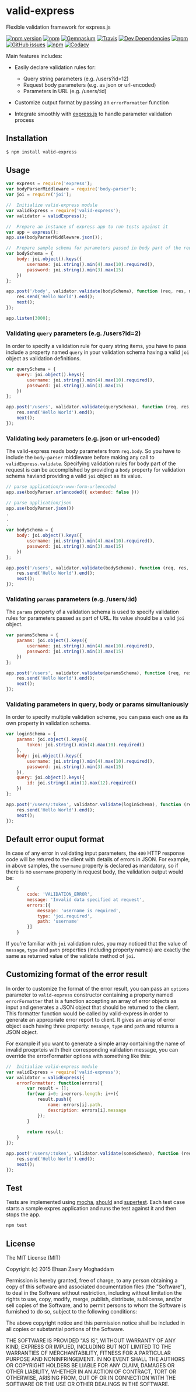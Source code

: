 # valid-express

Flexible validation framework for express.js

[![npm version](https://badge.fury.io/js/valid-express.svg)](http://badge.fury.io/js/valid-express)
[![npm](https://img.shields.io/npm/v/npm.svg)]()
[![Gemnasium](https://img.shields.io/gemnasium/moghaddam/valid-express.svg)]()
[![Travis](https://img.shields.io/travis/moghaddam/valid-express.svg)]()
[![Dev Dependencies](https://img.shields.io/david/dev/moghaddam/valid-express.svg)]()
[![npm](https://img.shields.io/npm/l/valid-express.svg)]()
[![GitHub issues](https://img.shields.io/github/issues/moghaddam/valid-express.svg)]()
[![npm](https://img.shields.io/npm/dm/valid-express.svg)]()
[![Codacy](https://img.shields.io/codacy/2e7c148de6ec4177adeb9f472b918d88.svg)]()


Main features includes:

- Easily declare validation rules for:
  * Query string parameters (e.g. /users?id=12)
  * Request body parameters (e.g. as json or url-encoded)
  * Parameters in URL (e.g. /users/:id)

- Customize output format by passing an `errorFormatter` function
- Integrate smoothly with [express.js](https://www.npmjs.com/package/express) to handle parameter validation process

## Installation

```sh
$ npm install valid-express
```

## Usage

```javascript
var express = require('express');
var bodyParserMiddleware = require('body-parser');
var joi = require('joi');

//  Initialize valid-express module
var validExpress = require('valid-express');
var validator = validExpress();

//  Prepare an instance of express app to run tests against it
var app = express();
app.use(bodyParserMiddleware.json());

//  Prepare sample schema for parameters passed in body part of the request
var bodySchema = {
	body: joi.object().keys({
	    username: joi.string().min(4).max(10).required(),
    	password: joi.string().min(3).max(15)
	})
};

app.post('/body', validator.validate(bodySchema), function (req, res, next) {
	res.send('Hello World').end();
    next();
});

app.listen(3000);

```

### Validating `query` parameters (e.g. /users?id=2)
In order to specify a validation rule for query string items, you have to pass include a property named `query` in your validation schema having a valid `joi` object as validation definitions.

```javascript
var querySchema = {
	query: joi.object().keys({
	    username: joi.string().min(4).max(10).required(),
    	password: joi.string().min(3).max(15)
	})
};

app.post('/users', validator.validate(querySchema), function (req, res, next) {
	res.send('Hello World').end();
    next();
});
```

### Validating `body` parameters (e.g. json or url-encoded)
The valid-express reads body parameters from `req.body`. So you have to include the `body-parser` middleware before making any call to `validExpress.validate`. Specifying validation rules for body part of the request is can be accomplished by providing a `body` property for validation schema haviand providing a valid `joi` object as its value.

```javascript
// parse application/x-www-form-urlencoded
app.use(bodyParser.urlencoded({ extended: false }))

// parse application/json
app.use(bodyParser.json())
.
.
.
var bodySchema = {
	body: joi.object().keys({
	    username: joi.string().min(4).max(10).required(),
    	password: joi.string().min(3).max(15)
	})
};

app.post('/users', validator.validate(bodySchema), function (req, res, next) {
	res.send('Hello World').end();
    next();
});
```

### Validating `params` parameters (e.g. /users/:id)
The `params` property of a validation schema is used to specify validation rules for parameters passed as part of URL. Its value should be a valid `joi` object.

```javascript
var paramsSchema = {
	params: joi.object().keys({
	    username: joi.string().min(4).max(10).required(),
    	password: joi.string().min(3).max(15)
	})
};

app.post('/users', validator.validate(paramsSchema), function (req, res, next) {
	res.send('Hello World').end();
    next();
});
```

### Validating parameters in query, body or params simultaniously
In order to specify multiple validation scheme, you can pass each one as its own property in validation schema.

```javascript
var loginSchema = {
	params: joi.object().keys({
	    token: joi.string().min(4).max(10).required()
	},
    body: joi.object().keys({
	    username: joi.string().min(4).max(10).required(),
    	password: joi.string().min(3).max(15)
    }),
    query: joi.object().keys({
	    id: joi.string().min(1).max(12).required()
    })
};

app.post('/users/:token', validator.validate(loginSchema), function (req, res, next) {
	res.send('Hello World').end();
    next();
});
```

## Default error ouput format
In case of any error in validating input parameters, the `400` HTTP response code will be retured to the client with details of errors in JSON. For example, in above samples, the `username` property is declared as mandatory, so if there is no `username` property in request body, the validation output would be:

```javascript
	{
        code: 'VALIDATION_ERROR',
        message: 'Invalid data specified at request',
        errors:[{
        	message: 'username is required',
            type: 'joi.required',
            path: 'username'
        }]
    }
```
If you're familiar with `joi` validation rules, you may noticed that the value of `message`, `type` and `path` properties (including property names) are exactly the same as returned value of the validate method of `joi`.

## Customizing format of the error result 
In order to customize the format of the error result, you can pass an `options` parameter to `valid-express` constructor containing a property named `errorFormatter` that is a function accepting an array of error objects as input and generates a JSON object that should be returned to the client. This formatter function would be called by valid-express in order to generate an appropriate error report to client. It gives an array of error object each having three property: `message`, `type` and `path` and returns a JSON object.

For example if you want to generate a simple array containing the name of invalid proeprteis with their corresponding validation message, you can override the errorFormatter options with something like this:

```javascript
//  Initialize valid-express module
var validExpress = require('valid-express');
var validator = validExpress({
	errorFormatter: function(errors){
    	var result = [];
    	for(var i=0; i<errors.length; i++){
        	result.push({
            	name: errors[i].path,
                description: errors[i].message
            });
        }
        
        return result;
    }
});

app.post('/users/:token', validator.validate(someSchema), function (req, res, next) {
	res.send('Hello World').end();
    next();
});
```

## Test

Tests are implemented using [mocha](https://www.npmjs.com/package/mocha), [should](https://www.npmjs.com/package/should) and [supertest](https://www.npmjs.com/package/supertest). Each test case starts a sample expres application and runs the test against it and then stops the app.

```sh
npm test
```

## License

The MIT License (MIT)

Copyright (c) 2015 Ehsan Zaery Moghaddam

Permission is hereby granted, free of charge, to any person obtaining a copy
of this software and associated documentation files (the "Software"), to deal
in the Software without restriction, including without limitation the rights
to use, copy, modify, merge, publish, distribute, sublicense, and/or sell
copies of the Software, and to permit persons to whom the Software is
furnished to do so, subject to the following conditions:

The above copyright notice and this permission notice shall be included in all
copies or substantial portions of the Software.

THE SOFTWARE IS PROVIDED "AS IS", WITHOUT WARRANTY OF ANY KIND, EXPRESS OR
IMPLIED, INCLUDING BUT NOT LIMITED TO THE WARRANTIES OF MERCHANTABILITY,
FITNESS FOR A PARTICULAR PURPOSE AND NONINFRINGEMENT. IN NO EVENT SHALL THE
AUTHORS OR COPYRIGHT HOLDERS BE LIABLE FOR ANY CLAIM, DAMAGES OR OTHER
LIABILITY, WHETHER IN AN ACTION OF CONTRACT, TORT OR OTHERWISE, ARISING FROM,
OUT OF OR IN CONNECTION WITH THE SOFTWARE OR THE USE OR OTHER DEALINGS IN THE
SOFTWARE.

